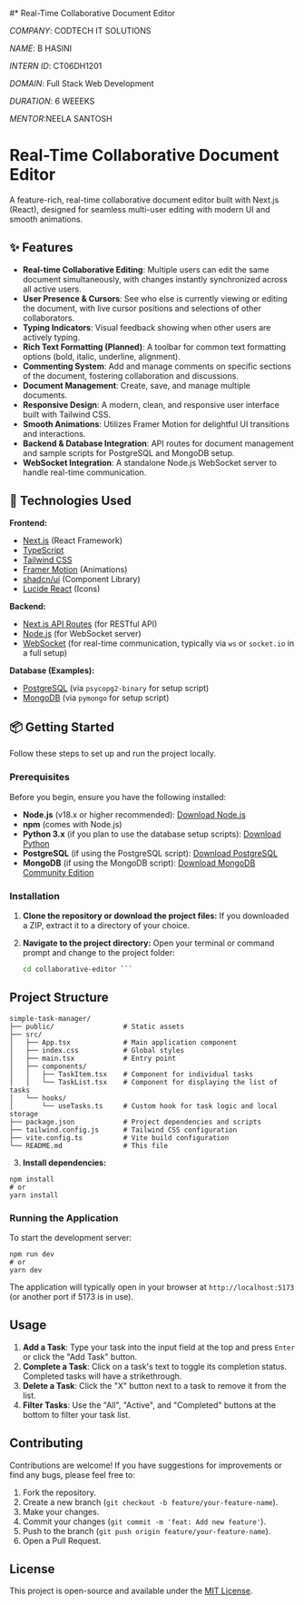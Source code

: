  #* Real-Time Collaborative Document Editor 

*COMPANY*: CODTECH IT SOLUTIONS

*NAME*: B HASINI

*INTERN ID*: CT06DH1201

*DOMAIN*: Full Stack Web Development

*DURATION*: 6 WEEEKS

*MENTOR*:NEELA SANTOSH

# Real-Time Collaborative Document Editor

A feature-rich, real-time collaborative document editor built with Next.js (React), designed for seamless multi-user editing with modern UI and smooth animations.

## ✨ Features

*   **Real-time Collaborative Editing**: Multiple users can edit the same document simultaneously, with changes instantly synchronized across all active users.
*   **User Presence & Cursors**: See who else is currently viewing or editing the document, with live cursor positions and selections of other collaborators.
*   **Typing Indicators**: Visual feedback showing when other users are actively typing.
*   **Rich Text Formatting (Planned)**: A toolbar for common text formatting options (bold, italic, underline, alignment).
*   **Commenting System**: Add and manage comments on specific sections of the document, fostering collaboration and discussions.
*   **Document Management**: Create, save, and manage multiple documents.
*   **Responsive Design**: A modern, clean, and responsive user interface built with Tailwind CSS.
*   **Smooth Animations**: Utilizes Framer Motion for delightful UI transitions and interactions.
*   **Backend & Database Integration**: API routes for document management and sample scripts for PostgreSQL and MongoDB setup.
*   **WebSocket Integration**: A standalone Node.js WebSocket server to handle real-time communication.

## 🚀 Technologies Used

**Frontend:**
*   [Next.js](https://nextjs.org/) (React Framework)
*   [TypeScript](https://www.typescriptlang.org/)
*   [Tailwind CSS](https://tailwindcss.com/)
*   [Framer Motion](https://www.framer.com/motion/) (Animations)
*   [shadcn/ui](https://ui.shadcn.com/) (Component Library)
*   [Lucide React](https://lucide.dev/icons/) (Icons)

**Backend:**
*   [Next.js API Routes](https://nextjs.org/docs/app/building-your-application/routing/route-handlers) (for RESTful API)
*   [Node.js](https://nodejs.org/) (for WebSocket server)
*   [WebSocket](https://developer.mozilla.org/en-US/docs/Web/API/WebSocket) (for real-time communication, typically via `ws` or `socket.io` in a full setup)

**Database (Examples):**
*   [PostgreSQL](https://www.postgresql.org/) (via `psycopg2-binary` for setup script)
*   [MongoDB](https://www.mongodb.com/) (via `pymongo` for setup script)

## 📦 Getting Started

Follow these steps to set up and run the project locally.

### Prerequisites

Before you begin, ensure you have the following installed:

*   **Node.js** (v18.x or higher recommended): [Download Node.js](https://nodejs.org/en/download/)
*   **npm** (comes with Node.js)
*   **Python 3.x** (if you plan to use the database setup scripts): [Download Python](https://www.python.org/downloads/)
*   **PostgreSQL** (if using the PostgreSQL script): [Download PostgreSQL](https://www.postgresql.org/download/)
*   **MongoDB** (if using the MongoDB script): [Download MongoDB Community Edition](https://www.mongodb.com/try/download/community)

### Installation

1.  **Clone the repository or download the project files:**
    If you downloaded a ZIP, extract it to a directory of your choice.

2.  **Navigate to the project directory:**
    Open your terminal or command prompt and change to the project folder:
    ```bash
    cd collaborative-editor ```

## Project Structure
```
simple-task-manager/
├── public/                 # Static assets
├── src/
│   ├── App.tsx             # Main application component
│   ├── index.css           # Global styles
│   ├── main.tsx            # Entry point
│   ├── components/
│   │   ├── TaskItem.tsx    # Component for individual tasks
│   │   └── TaskList.tsx    # Component for displaying the list of tasks
│   └── hooks/
│       └── useTasks.ts     # Custom hook for task logic and local storage
├── package.json            # Project dependencies and scripts
├── tailwind.config.js      # Tailwind CSS configuration
├── vite.config.ts          # Vite build configuration
└── README.md               # This file
```


3. **Install dependencies:**

```shellscript
npm install
# or
yarn install
```




### Running the Application

To start the development server:

```shellscript
npm run dev
# or
yarn dev
```

The application will typically open in your browser at `http://localhost:5173` (or another port if 5173 is in use).

## Usage

1. **Add a Task**: Type your task into the input field at the top and press `Enter` or click the "Add Task" button.
2. **Complete a Task**: Click on a task's text to toggle its completion status. Completed tasks will have a strikethrough.
3. **Delete a Task**: Click the "X" button next to a task to remove it from the list.
4. **Filter Tasks**: Use the "All", "Active", and "Completed" buttons at the bottom to filter your task list.



## Contributing

Contributions are welcome! If you have suggestions for improvements or find any bugs, please feel free to:

1. Fork the repository.
2. Create a new branch (`git checkout -b feature/your-feature-name`).
3. Make your changes.
4. Commit your changes (`git commit -m 'feat: Add new feature'`).
5. Push to the branch (`git push origin feature/your-feature-name`).
6. Open a Pull Request.


## License

This project is open-source and available under the [MIT License](LICENSE).
